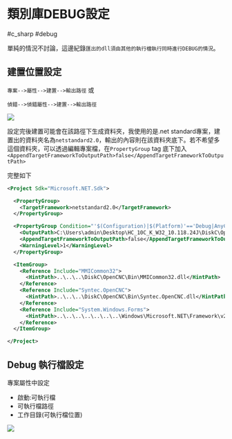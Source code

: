 # 類別庫DEBUG設定

#c_sharp #debug 

單純的情況不討論，這邊紀錄`匯出的dll須由其他的執行檔執行同時進行DEBUG的情況`。

## 建置位置設定

`專案-->屬性-->建置-->輸出路徑` 或

`偵錯-->偵錯屬性-->建置-->輸出路徑`

![](https://i.imgur.com/7sNd5mB.png)



設定完後建置可能會在該路徑下生成資料夾，我使用的是.net standard專案，建置出的資料夾名為`netstandard2.0`，輸出的內容則在該資料夾底下。若不希望多這個資料夾，可以透過編輯專案檔，在`PropertyGroup` tag 底下加入`<AppendTargetFrameworkToOutputPath>false</AppendTargetFrameworkToOutputPath>`



完整如下

```xml
<Project Sdk="Microsoft.NET.Sdk">

  <PropertyGroup>
    <TargetFramework>netstandard2.0</TargetFramework>
  </PropertyGroup>

  <PropertyGroup Condition="'$(Configuration)|$(Platform)'=='Debug|AnyCPU'">
    <OutputPath>C:\Users\admin\Desktop\HC_10C_K_W32_10.118.24J\DiskC\OpenCnc Shared\OCRes\Common\Plugin\DLL\</OutputPath>
    <AppendTargetFrameworkToOutputPath>false</AppendTargetFrameworkToOutputPath>
    <WarningLevel>1</WarningLevel>
  </PropertyGroup>

  <ItemGroup>
    <Reference Include="MMICommon32">
      <HintPath>..\..\..\DiskC\OpenCNC\Bin\MMICommon32.dll</HintPath>
    </Reference>
    <Reference Include="Syntec.OpenCNC">
      <HintPath>..\..\..\DiskC\OpenCNC\Bin\Syntec.OpenCNC.dll</HintPath>
    </Reference>
    <Reference Include="System.Windows.Forms">
      <HintPath>..\..\..\..\..\..\..\Windows\Microsoft.NET\Framework\v2.0.50727\System.Windows.Forms.dll</HintPath>
    </Reference>
  </ItemGroup>

</Project>
```



## Debug 執行檔設定

專案屬性中設定

* 啟動:可執行檔
* 可執行檔路徑
* 工作目錄(可執行檔位置)



![](https://i.imgur.com/1hb7Kwi.png)